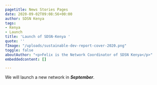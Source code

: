 ```yaml
---
pagetitle: News Stories Pages
date: 2020-09-02T09:08:56+00:00
author: SDSN Kenya
tags:
- Kenya
- Launch
title: 'Launch of SDSN-Kenya '
quote: ''
fImage: "/uploads/sustainable-dev-report-cover-2020.png"
toggle: false
aboutAuthor: "<p>Felix is the Network Coordinator of SDSN Kenya</p>"
embeddedcontent: []

---
```

We will launch a new network in **_September_**.